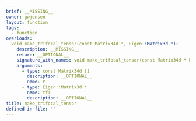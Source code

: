 ```yaml
---
brief: __MISSING__
owner: gwjensen
layout: function
tags:
  - function
overloads:
  void make_trifocal_tensor(const Matrix34d *, Eigen::Matrix3d *):
    description: __MISSING__
    return: __OPTIONAL__
    signature_with_names: void make_trifocal_tensor(const Matrix34d * P, Eigen::Matrix3d * tfT)
    arguments:
      - type: const Matrix34d []
        description: __OPTIONAL__
        name: P
      - type: Eigen::Matrix3d *
        name: tfT
        description: __OPTIONAL__
title: make_trifocal_tensor
defined-in-file: ""
---
```

